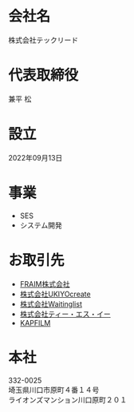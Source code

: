 # 会社名
株式会社テックリード

# 代表取締役
兼平 松

# 設立
2022年09月13日

# 事業
- SES
- システム開発

# お取引先
- [FRAIM株式会社](https://fraim.co.jp)
- [株式会社UKIYOcreate](https://ukiyo-create.com)
- [株式会社Waitinglist](https://waitinglist.co.jp)
- [株式会社ティー・エス・イー](https://estrella.co.jp/company_tse/)
- [KAPFILM](http://kapfilm.com)

# 本社
332-0025  
埼玉県川口市原町４番１４号  
ライオンズマンション川口原町２０１
